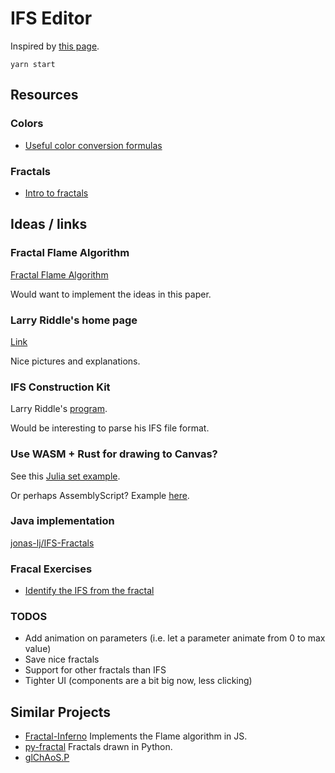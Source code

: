 # IFS Editor

Inspired by [this page](http://paulbourke.net/fractals/ifs/).

```
yarn start
```

## Resources

### Colors

 - [Useful color conversion formulas](https://color.lukas-stratmann.com/color-systems/hsl.html)

### Fractals

 - [Intro to fractals](https://users.math.yale.edu/public_html/People/frame/Fractals/Labs/IFSLab/IFSLab.html)

## Ideas / links

### Fractal Flame Algorithm

[Fractal Flame Algorithm](https://flam3.com/flame_draves.pdf)

Would want to implement the ideas in this paper. 

### Larry Riddle's home page

[Link](https://larryriddle.agnesscott.org/ifs/ifs.htm)

Nice pictures and explanations.

### IFS Construction Kit

Larry Riddle's [program](https://larryriddle.agnesscott.org/ifskit/gallery/gallery.htm).

Would be interesting to parse his IFS file format.

### Use WASM + Rust for drawing to Canvas?

See this [Julia set example](https://rustwasm.github.io/wasm-bindgen/examples/julia.html).

Or perhaps AssemblyScript? Example [here](https://www.assemblyscript.org/examples/interference.html).

### Java implementation

[jonas-lj/IFS-Fractals](https://github.com/jonas-lj/IFS-Fractals)

### Fracal Exercises

 - [Identify the IFS from the fractal](https://users.math.yale.edu/public_html/People/frame/Fractals/Labs/IFSLab/IFSLab.html)

### TODOS

 - Add animation on parameters (i.e. let a parameter animate from 0 to max value)
 - Save nice fractals
 - Support for other fractals than IFS
 - Tighter UI (components are a bit big now, less clicking)

## Similar Projects

 - [Fractal-Inferno](https://github.com/tariqksoliman/Fractal-Inferno) Implements the Flame algorithm in JS.
 - [py-fractal](https://github.com/pysrc/fractal) Fractals drawn in Python.
 - [glChAoS.P](https://github.com/BrutPitt/glChAoS.P "C++ project/app or generating many types of fractals")

